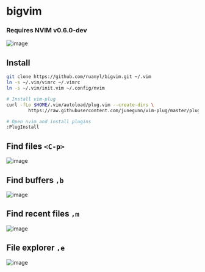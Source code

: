 # bigvim

### Requires NVIM v0.6.0-dev

![image](https://user-images.githubusercontent.com/486382/143928606-63e40713-01e6-42e0-b328-7c1f6d01b587.png)



## Install
```bash
git clone https://github.com/ruanyl/bigvim.git ~/.vim
ln -s ~/.vim/vimrc ~/.vimrc
ln -s ~/.vim/init.vim ~/.config/nvim

# Install vim-plug
curl -fLo $HOME/.vim/autoload/plug.vim --create-dirs \
        https://raw.githubusercontent.com/junegunn/vim-plug/master/plug.vim

# Open nvim and install plugins
:PlugInstall
```
## Find files `<C-p>`
![image](https://user-images.githubusercontent.com/486382/143928011-ef3e7521-60b5-47dd-8bc1-9cb0e27f9cc3.png)

## Find buffers `,b`
![image](https://user-images.githubusercontent.com/486382/143928204-070c1d10-02f4-47a2-9b7e-41ace10e58d4.png)

## Find recent files `,m`
![image](https://user-images.githubusercontent.com/486382/143928749-f85f770c-e798-4441-a621-30cfae3fba94.png)

## File explorer `,e`
![image](https://user-images.githubusercontent.com/486382/143928853-6e97d8ff-3adf-4748-84e3-d144c2a36a5b.png)
